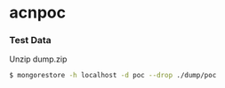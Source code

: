 # acnpoc

### Test Data

Unzip dump.zip
```sh
$ mongorestore -h localhost -d poc --drop ./dump/poc
```